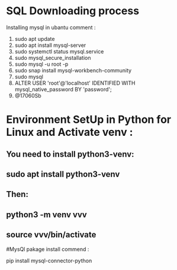 # SQL Downloading process
Installing mysql in ubantu comment : 
1. sudo apt update 
2. sudo apt install mysql-server
3. sudo systemctl status mysql.service
4.  sudo mysql_secure_installation
5.  sudo mysql -u root -p
6.  sudo snap install mysql-workbench-community
7.  sudo mysql
8.  ALTER USER 'root'@'localhost' IDENTIFIED WITH mysql_native_password BY 'password';
7.  @17060Sb


# Environment SetUp in Python for Linux and Activate venv :

You need to install python3-venv:
-------------------------------------
sudo apt install python3-venv
--------------------------------------
Then:
---------------------------------------
python3 -m venv vvv
------------------------------------------
source vvv/bin/activate
-----------------------------------------


#MysQl pakage install commend :

pip install mysql-connector-python


